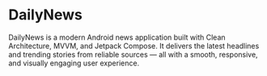 # DailyNews
DailyNews is a modern Android news application built with Clean Architecture, MVVM, and Jetpack Compose. It delivers the latest headlines and trending stories from reliable sources — all with a smooth, responsive, and visually engaging user experience.
